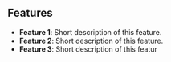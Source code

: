 ## Features

- **Feature 1**: Short description of this feature.
- **Feature 2**: Short description of this feature.
- **Feature 3**: Short description of this featur
